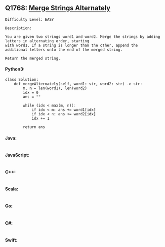 ## Q1768: [Merge Strings Alternately](https://leetcode.com/problems/merge-strings-alternately/)

```
Difficulty Level: EASY
```

```
Description:

You are given two strings word1 and word2. Merge the strings by adding letters in alternating order, starting
with word1. If a string is longer than the other, append the additional letters onto the end of the merged string.

Return the merged string.
```

#### Python3:

```
class Solution:
    def mergeAlternately(self, word1: str, word2: str) -> str:
        m, n = len(word1), len(word2)
        idx = 0
        ans = ""

        while (idx < max(m, n)):
            if idx < m: ans += word1[idx]
            if idx < n: ans += word2[idx]
            idx += 1

        return ans
```

#### Java:

```

```

#### JavaScript:

```

```

#### C++:

```

```

#### Scala:

```

```

#### Go:

```

```

#### C#:

```

```

#### Swift:

```

```